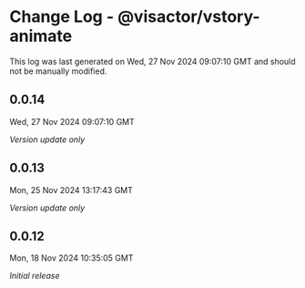 # Change Log - @visactor/vstory-animate

This log was last generated on Wed, 27 Nov 2024 09:07:10 GMT and should not be manually modified.

## 0.0.14
Wed, 27 Nov 2024 09:07:10 GMT

_Version update only_

## 0.0.13
Mon, 25 Nov 2024 13:17:43 GMT

_Version update only_

## 0.0.12
Mon, 18 Nov 2024 10:35:05 GMT

_Initial release_

